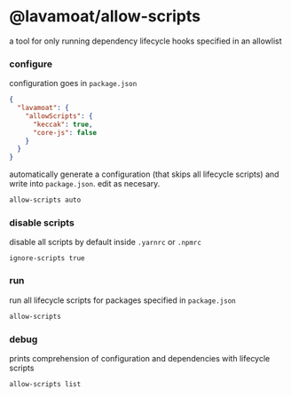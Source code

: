 # @lavamoat/allow-scripts

a tool for only running dependency lifecycle hooks specified in an allowlist


### configure

configuration goes in `package.json`
```json
{
  "lavamoat": {
    "allowScripts": {
      "keccak": true,
      "core-js": false
    }
  }
}
```

automatically generate a configuration (that skips all lifecycle scripts) and write into `package.json`. edit as necesary.
```sh
allow-scripts auto
```

### disable scripts

disable all scripts by default inside `.yarnrc` or `.npmrc`
```
ignore-scripts true
```

### run

run all lifecycle scripts for packages specified in `package.json`
```sh
allow-scripts
```

### debug

prints comprehension of configuration and dependencies with lifecycle scripts
```sh
allow-scripts list
```
